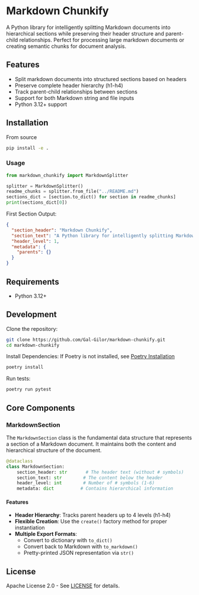 # Markdown Chunkify

A Python library for intelligently splitting Markdown documents into hierarchical sections while preserving their header structure and parent-child relationships. Perfect for processing large markdown documents or creating semantic chunks for document analysis.

## Features

- Split markdown documents into structured sections based on headers
- Preserve complete header hierarchy (h1-h4)
- Track parent-child relationships between sections
- Support for both Markdown string and file inputs
- Python 3.12+ support

## Installation

From source
```bash
pip install -e .
```

### Usage

```python
from markdown_chunkify import MarkdownSplitter

splitter = MarkdownSplitter()
readme_chunks = splitter.from_file("../README.md")
sections_dict = [section.to_dict() for section in readme_chunks]
print(sections_dict[0])
```

First Section Output:
```json
{
  "section_header": "Markdown Chunkify",
  "section_text": "A Python library for intelligently splitting Markdown documents into hierarchical sections while preserving their header structure and parent-child relationships. Perfect for processing large markdown documents or creating semantic chunks for document analysis.",
  "header_level": 1,
  "metadata": {
    "parents": {}
  }
}
```

## Requirements

- Python 3.12+

## Development

Clone the repository:
```bash
git clone https://github.com/Gal-Gilor/markdown-chunkify.git
cd markdown-chunkify
```

Install Dependencies:
If Poetry is not installed, see [Poetry Installation](https://python-poetry.org/docs/#installation)
```bash
poetry install
```

Run tests:
```bash
poetry run pytest
```

## Core Components

### MarkdownSection

The `MarkdownSection` class is the fundamental data structure that represents a section of a Markdown document. It maintains both the content and hierarchical structure of the document.

```python
@dataclass
class MarkdownSection:
    section_header: str       # The header text (without # symbols)
    section_text: str        # The content below the header
    header_level: int        # Number of # symbols (1-6)
    metadata: dict          # Contains hierarchical information
```

#### Features

- **Header Hierarchy**: Tracks parent headers up to 4 levels (h1-h4)
- **Flexible Creation**: Use the `create()` factory method for proper instantiation
- **Multiple Export Formats**:
  - Convert to dictionary with `to_dict()`
  - Convert back to Markdown with `to_markdown()`
  - Pretty-printed JSON representation via `str()`

## License

Apache License 2.0 - See [LICENSE](LICENSE) for details.
